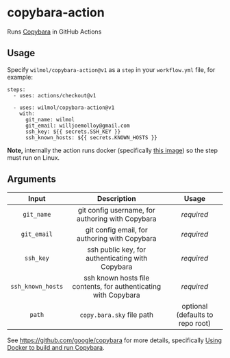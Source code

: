 # copybara-action

Runs [Copybara](https://github.com/google/copybara) in GitHub Actions

## Usage
Specify `wilmol/copybara-action@v1` as a `step` in your `workflow.yml` file, for example:
```
steps:
  - uses: actions/checkout@v1

  - uses: wilmol/copybara-action@v1
    with:
      git_name: wilmol
      git_email: willjoemolloy@gmail.com
      ssh_key: ${{ secrets.SSH_KEY }}
      ssh_known_hosts: ${{ secrets.KNOWN_HOSTS }}
```

__Note,__ internally the action runs docker (specifically [this image](https://hub.docker.com/r/sharelatex/copybara)) so the step must run on Linux.

## Arguments
| Input  | Description | Usage |
| :---:     |     :---:   |    :---:   |
| `git_name` | git config username, for authoring with Copybara | _required_ |
| `git_email` | git config email, for authoring with Copybara | _required_ |
| `ssh_key` | ssh public key, for authenticating with Copybara | _required_ |
| `ssh_known_hosts` | ssh known hosts file contents, for authenticating with Copybara | _required_ |
| `path` | `copy.bara.sky` file path | optional (defaults to repo root) |

See https://github.com/google/copybara for more details, specifically [Using Docker to build and run Copybara](https://github.com/google/copybara#using-docker-to-build-and-run-copybara). 
